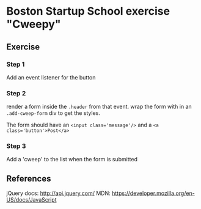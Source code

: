 Boston Startup School exercise "Cweepy"
=========

## Exercise

### Step 1
Add an event listener for the button 

### Step 2
render a form inside the `.header` from that event.
wrap the form with in an `.add-cweep-form` div to get the styles.

The form should have an `<input class='message'/>`
and a `<a class='button'>Post</a>`

### Step 3
Add a 'cweep' to the list when the form is submitted

## References
jQuery docs: http://api.jquery.com/
MDN: https://developer.mozilla.org/en-US/docs/JavaScript
